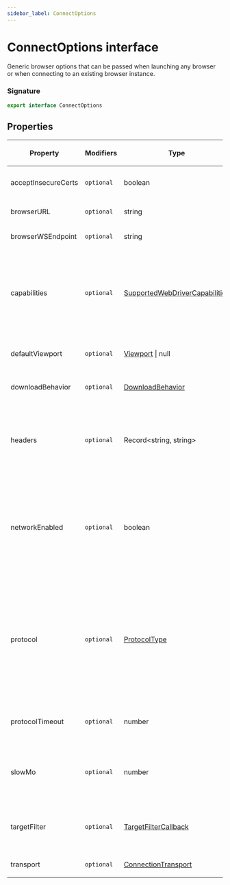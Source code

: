 ```yaml
---
sidebar_label: ConnectOptions
---
```


# ConnectOptions interface

Generic browser options that can be passed when launching any browser or when connecting to an existing browser instance.

### Signature

```typescript
export interface ConnectOptions
```

## Properties

<table><thead><tr><th>

Property

</th><th>

Modifiers

</th><th>

Type

</th><th>

Description

</th><th>

Default

</th></tr></thead>
<tbody><tr><td>

<span id="acceptinsecurecerts">acceptInsecureCerts</span>

</td><td>

`optional`

</td><td>

boolean

</td><td>

Whether to ignore HTTPS errors during navigation.

</td><td>

`false`

</td></tr>
<tr><td>

<span id="browserurl">browserURL</span>

</td><td>

`optional`

</td><td>

string

</td><td>

</td><td>

</td></tr>
<tr><td>

<span id="browserwsendpoint">browserWSEndpoint</span>

</td><td>

`optional`

</td><td>

string

</td><td>

</td><td>

</td></tr>
<tr><td>

<span id="capabilities">capabilities</span>

</td><td>

`optional`

</td><td>

[SupportedWebDriverCapabilities](./puppeteer.supportedwebdrivercapabilities.md)

</td><td>

WebDriver BiDi capabilities passed to BiDi `session.new`.

**Remarks:**

Only works for `protocol="webDriverBiDi"` and [Puppeteer.connect()](./puppeteer.puppeteer.connect.md).

</td><td>

</td></tr>
<tr><td>

<span id="defaultviewport">defaultViewport</span>

</td><td>

`optional`

</td><td>

[Viewport](./puppeteer.viewport.md) \| null

</td><td>

Sets the viewport for each page.

</td><td>

'&#123;width: 800, height: 600&#125;'

</td></tr>
<tr><td>

<span id="downloadbehavior">downloadBehavior</span>

</td><td>

`optional`

</td><td>

[DownloadBehavior](./puppeteer.downloadbehavior.md)

</td><td>

Sets the download behavior for the context.

</td><td>

</td></tr>
<tr><td>

<span id="headers">headers</span>

</td><td>

`optional`

</td><td>

Record&lt;string, string&gt;

</td><td>

Headers to use for the web socket connection.

**Remarks:**

Only works in the Node.js environment.

</td><td>

</td></tr>
<tr><td>

<span id="networkenabled">networkEnabled</span>

</td><td>

`optional`

</td><td>

boolean

</td><td>

**_(Experimental)_** Experimental setting to disable monitoring network events by default. When set to `false`, parts of Puppeteer that depend on network events would not work such as HTTPRequest and HTTPResponse.

</td><td>

`true`

</td></tr>
<tr><td>

<span id="protocol">protocol</span>

</td><td>

`optional`

</td><td>

[ProtocolType](./puppeteer.protocoltype.md)

</td><td>

</td><td>

Determined at run time:

- Launching Chrome - 'cdp'.

- Launching Firefox - 'webDriverBiDi'.

- Connecting to a browser - 'cdp'.

</td></tr>
<tr><td>

<span id="protocoltimeout">protocolTimeout</span>

</td><td>

`optional`

</td><td>

number

</td><td>

Timeout setting for individual protocol (CDP) calls.

</td><td>

`180_000`

</td></tr>
<tr><td>

<span id="slowmo">slowMo</span>

</td><td>

`optional`

</td><td>

number

</td><td>

Slows down Puppeteer operations by the specified amount of milliseconds to aid debugging.

</td><td>

</td></tr>
<tr><td>

<span id="targetfilter">targetFilter</span>

</td><td>

`optional`

</td><td>

[TargetFilterCallback](./puppeteer.targetfiltercallback.md)

</td><td>

Callback to decide if Puppeteer should connect to a given target or not.

</td><td>

</td></tr>
<tr><td>

<span id="transport">transport</span>

</td><td>

`optional`

</td><td>

[ConnectionTransport](./puppeteer.connectiontransport.md)

</td><td>

</td><td>

</td></tr>
</tbody></table>
